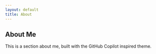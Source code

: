```yaml
---
layout: default
title: About
---
```


<section class="card">
    <h1>About Me</h1>
    <p>This is a section about me, built with the GitHub Copilot inspired theme.</p>
</section>